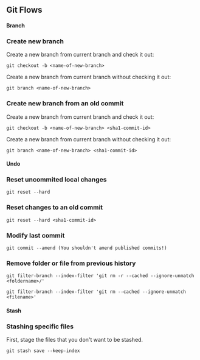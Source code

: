 ## Git Flows


#### <a name="branch">Branch</a>

### Create new branch

Create a new branch from current branch and check it out:

```
git checkout -b <name-of-new-branch>
```

Create a new branch from current branch without checking it out:

```
git branch <name-of-new-branch>
```

### Create new branch from an old commit

Create a new branch from current branch and check it out:

```
git checkout -b <name-of-new-branch> <sha1-commit-id>
```

Create a new branch from current branch without checking it out:

```
git branch <name-of-new-branch> <sha1-commit-id>
```

#### <a name="undo">Undo</a>

### Reset uncommited local changes

```
git reset --hard
```

### Reset changes to an old commit

```
git reset --hard <sha1-commit-id>
```

### Modify last commit

```
git commit --amend (You shouldn't amend published commits!)
```

### Remove folder or file from previous history
```
git filter-branch --index-filter 'git rm -r --cached --ignore-unmatch <foldername>/'
```
```
git filter-branch --index-filter 'git rm --cached --ignore-unmatch <filename>'
```

#### <a name="undo">Stash</a>

### Stashing specific files

First, stage the files that you don't want to be stashed. 

```
git stash save --keep-index
```
